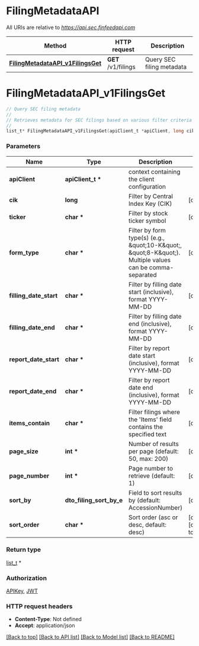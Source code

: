 # FilingMetadataAPI

All URIs are relative to *https://api.sec.finfeedapi.com*

Method | HTTP request | Description
------------- | ------------- | -------------
[**FilingMetadataAPI_v1FilingsGet**](FilingMetadataAPI.md#FilingMetadataAPI_v1FilingsGet) | **GET** /v1/filings | Query SEC filing metadata


# **FilingMetadataAPI_v1FilingsGet**
```c
// Query SEC filing metadata
//
// Retrieves metadata for SEC filings based on various filter criteria with pagination and sorting support.  ### Available Sort Fields  Field Name | Description -----------|------------- AccessionNumber | SEC filing accession number FilingDate | Date when filing was submitted AcceptanceDateTime | Date and time of filing acceptance ReportDate | Date of the report Size | Size of the filing document  ### Date Format All dates must be provided in YYYY-MM-DD format  ### Form Types Form types can be provided as comma-separated values, e.g.: \"10-K,8-K,10-Q\"  :::tip For optimal performance, use date ranges and form types to narrow down your search :::
//
list_t* FilingMetadataAPI_v1FilingsGet(apiClient_t *apiClient, long cik, char *ticker, char *form_type, char *filling_date_start, char *filling_date_end, char *report_date_start, char *report_date_end, char *items_contain, int *page_size, int *page_number, dto_filing_sort_by_e sort_by, char *sort_order);
```

### Parameters
Name | Type | Description  | Notes
------------- | ------------- | ------------- | -------------
**apiClient** | **apiClient_t \*** | context containing the client configuration |
**cik** | **long** | Filter by Central Index Key (CIK) | [optional] 
**ticker** | **char \*** | Filter by stock ticker symbol | [optional] 
**form_type** | **char \*** | Filter by form type(s) (e.g., \&quot;10-K\&quot;, \&quot;8-K\&quot;). Multiple values can be comma-separated | [optional] 
**filling_date_start** | **char \*** | Filter by filling date start (inclusive), format YYYY-MM-DD | [optional] 
**filling_date_end** | **char \*** | Filter by filling date end (inclusive), format YYYY-MM-DD | [optional] 
**report_date_start** | **char \*** | Filter by report date start (inclusive), format YYYY-MM-DD | [optional] 
**report_date_end** | **char \*** | Filter by report date end (inclusive), format YYYY-MM-DD | [optional] 
**items_contain** | **char \*** | Filter filings where the &#39;Items&#39; field contains the specified text | [optional] 
**page_size** | **int \*** | Number of results per page (default: 50, max: 200) | [optional] 
**page_number** | **int \*** | Page number to retrieve (default: 1) | [optional] 
**sort_by** | **dto_filing_sort_by_e** | Field to sort results by (default: AccessionNumber) | [optional] 
**sort_order** | **char \*** | Sort order (asc or desc, default: desc) | [optional] [default to &#39;desc&#39;]

### Return type

[list_t](dto_filing_metadata_dto.md) *


### Authorization

[APIKey](../README.md#APIKey), [JWT](../README.md#JWT)

### HTTP request headers

 - **Content-Type**: Not defined
 - **Accept**: application/json

[[Back to top]](#) [[Back to API list]](../README.md#documentation-for-api-endpoints) [[Back to Model list]](../README.md#documentation-for-models) [[Back to README]](../README.md)

